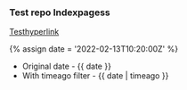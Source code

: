 ### Test repo Indexpagess

[Testhyperlink](/docs/test.md)

{% assign date = '2022-02-13T10:20:00Z' %}

- Original date - {{ date }}
- With timeago filter - {{ date | timeago }}


